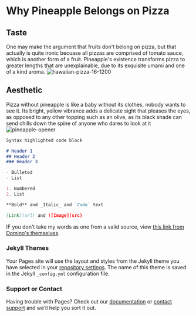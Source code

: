 # Why Pineapple Belongs on Pizza

## Taste
One may make the argument that fruits don't belong on pizza, but that actually is quite ironic becuase all pizzas are comprised of tomato sauce, which is another form of a fruit. Pineapple's existence transforms pizza to greater lengths that are unexplainable, due to its exquisite umami and one of a kind aroma.
![hawaiian-pizza-16-1200](https://user-images.githubusercontent.com/91553864/135302492-119e17de-9377-4a67-b197-0c670e2ad299.jpg) 

## Aesthetic
Pizza without pineapple is like a baby without its clothes, nobody wants to see it. Its bright, yellow vibrance adds a delicate sight that pleases the eyes, as opposed to any other topping such as an olive, as its black shade can send chills down the spine of anyone who dares to look at it
![pineapple-opener](https://user-images.githubusercontent.com/91553864/135303850-7a487801-163a-4ff4-ba3d-6d51a33701fc.jpg)


```markdown
Syntax highlighted code block

# Header 1
## Header 2
### Header 3

- Bulleted
- List

1. Numbered
2. List

**Bold** and _Italic_ and `Code` text

[Link](url) and ![Image](src)
```

IF you don't take my words as one from a valid source, view [this link from Domino's themselves](https://newsroom.dominos.com.au/blog/2020/1/22/why-pineapple-belongs-on-pizza#:~:text=Sweet%20and%20salty&text=It's%20juice%2C%20luscious%20and%20syrupy,create%20a%20heavenly%20taste%20sensation.).

### Jekyll Themes

Your Pages site will use the layout and styles from the Jekyll theme you have selected in your [repository settings](https://github.com/ethantran06/tranproductions/settings/pages). The name of this theme is saved in the Jekyll `_config.yml` configuration file.

### Support or Contact

Having trouble with Pages? Check out our [documentation](https://docs.github.com/categories/github-pages-basics/) or [contact support](https://support.github.com/contact) and we’ll help you sort it out.
